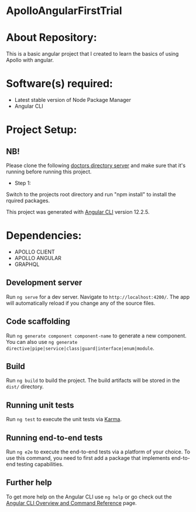 # ApolloAngularFirstTrial

# About Repository:
This is a basic angular project that I created to learn the basics of using Apollo with angular.

# Software(s) required:
* Latest stable version of Node Package Manager
* Angular CLI

# Project Setup:

## NB!
Please clone the following [doctors directory server](https://github.com/TluwaniMS/doctors-directory-server) and make sure that it's running before running this project.

* Step 1:

Switch to the projects root directory and run "npm install" to install the rquired packages.

This project was generated with [Angular CLI](https://github.com/angular/angular-cli) version 12.2.5.

# Dependencies:
* APOLLO CLIENT
* APOLLO ANGULAR
* GRAPHQL

## Development server

Run `ng serve` for a dev server. Navigate to `http://localhost:4200/`. The app will automatically reload if you change any of the source files.

## Code scaffolding

Run `ng generate component component-name` to generate a new component. You can also use `ng generate directive|pipe|service|class|guard|interface|enum|module`.

## Build

Run `ng build` to build the project. The build artifacts will be stored in the `dist/` directory.

## Running unit tests

Run `ng test` to execute the unit tests via [Karma](https://karma-runner.github.io).

## Running end-to-end tests

Run `ng e2e` to execute the end-to-end tests via a platform of your choice. To use this command, you need to first add a package that implements end-to-end testing capabilities.

## Further help

To get more help on the Angular CLI use `ng help` or go check out the [Angular CLI Overview and Command Reference](https://angular.io/cli) page.
